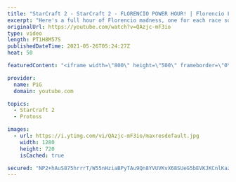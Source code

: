 ```yaml
---
title: "StarCraft 2 - StarCraft 2 - FLORENCIO POWER HOUR! | Florencio Files #228"
excerpt: "Here's a full hour of Florencio madness, one for each race so there's something for everyone :P  I cast one of the mysterious and deranged StarCraft 2 builds of the one and only, Florencio, the dude that invented the Protoss proxy nexus recall rush. 🐷 Support PiG: https://www.pigstarcraft.com/support/"
originalUrl: https://youtube.com/watch?v=QAzjc-mF3io
type: video
length: PT1H8M57S
publishedDateTime: 2021-05-26T05:24:27Z
heat: 50

featuredContent: "<iframe width=\"800\" height=\"500\" frameborder=\"0\" src=\"https://www.youtube.com/embed/QAzjc-mF3io\" allow=\"accelerometer; autoplay; encrypted-media; gyroscope; picture-in-picture\" allowfullscreen></iframe>"

provider:
  name: PiG
  domain: youtube.com

topics:
  - StarCraft 2
  - Protoss

images:
  - url: https://i.ytimg.com/vi/QAzjc-mF3io/maxresdefault.jpg
    width: 1280
    height: 720
    isCached: true

secured: "NP2+hAuS875hrrrT/W55nHziaBPyTAu9Qn8YVUVKvX68SUeG5bEVKJKCnlKazgNOaNqga4MJiYUX4je9mumOKbSjO+TZchBeikQwIPA0ZyAuehn6rcjygB+bOd5Z2nBNG8zUF+7nK3y9TxDs89Xk2VFihWXuppLqZO5tiT7qdgrZyzJslqB/xxpcSPwV/KBuP8RurYLgpU0oUHpzBn1tVlTvFByU+KAqgO/UbR8wT0i43kdNfwmedCYV3Gs82WI9I5g0h58UriWFVvVs62Bnmi7hsw+ow0YzF9mr74iCqYRUbitLxsXNRdWYRa49oSagzxcZWlKt7Wl+gpFnegFj+RLYAQ3PmRIhglvu/jLnkAfm1tXNTRfRVWKpoQhxnfl+d+EYJu3GvX8s37xHiE557s5Z8YuprvY6b3YZmsaE/2k=;amQEbUCXylzdUWJ5puU+Sg=="
---
```


